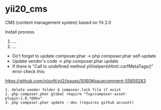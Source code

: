 yii20_cms
=========

CMS (content management system) based on Yii 2.0

Install process

1. ...
2. ...

- Do't forget to update composer.phar -> php composer.phar self-update
- Update vendor's code -> php composer.phar update
- If there is "Call to undefined method yii\helpers\Html::csrfMetaTags()" error check this:

https://github.com/yiisoft/yii2/issues/5060#issuecomment-55859283

	1. delete vendor folder & composer.lock file if exist
	2. php composer.phar global require "fxp/composer-asset-plugin:1.0.*@dev"
	3. php composer.phar update --dev (requires github account)
